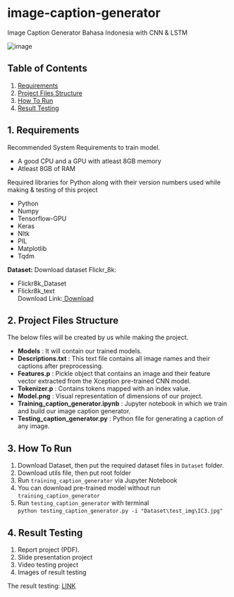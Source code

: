 # image-caption-generator

Image Caption Generator Bahasa Indonesia with CNN &amp; LSTM

![image](https://drive.google.com/uc?export=view&id=1kWQGTA6Rd44TeKMHWUmUCCxxMB5gbVpm)


## Table of Contents

1. [Requirements](#1-requirements)
2. [Project Files Structure](#2-project-files-structure)
3. [How To Run](#3-how-to-run)
4. [Result Testing](#4-result-testing)


## 1. Requirements

Recommended System Requirements to train model.

<ul type="square">
	<li>A good CPU and a GPU with atleast 8GB memory</li>
	<li>Atleast 8GB of RAM</li>
</ul>

Required libraries for Python along with their version numbers used while making & testing of this project

<ul type="square">
	<li>Python</li>
	<li>Numpy</li>
	<li>Tensorflow-GPU</li>
	<li>Keras</li>
	<li>Nltk</li>
	<li>PIL</li>
	<li>Matplotlib</li>
	<li>Tqdm</li>
</ul>

<strong>Dataset:</strong> Download dataset Flickr_8k:

<ul type="square">
	<li>Flickr8k_Dataset</li>
	<li>Flickr8k_text</li>
	Download Link:<a href="https://drive.google.com/drive/folders/1fiP5oFZsoa2iHYG0pTpOUzCzpBTzdPzC?usp=sharing"> Download</a>
</ul>



## 2. Project Files Structure

The below files will be created by us while making the project.

- **Models** : It will contain our trained models.
- **Descriptions.txt** : This text file contains all image names and their captions after preprocessing.
- **Features.p** : Pickle object that contains an image and their feature vector extracted from the Xception pre-trained CNN model.
- **Tokenizer.p** : Contains tokens mapped with an index value.
- **Model.png** : Visual representation of dimensions of our project.
- **Training_caption_generator.ipynb** : Jupyter notebook in which we train and build our image caption generator.
- **Testing_caption_generator.py** : Python file for generating a caption of any image.



## 3. How To Run

1. Download Dataset, then put the required dataset files in `Dataset` folder.
2. Download utils file, then put root folder
3. Run `training_caption_generator` via Jupyter Notebook
4. You can download pre-trained model without run `training_caption_generator`
5. Run `testing_caption_generator` with terminal <br>
```python testing_caption_generator.py -i "Dataset\test_img\IC3.jpg"```


## 4. Result Testing

1. Report project (PDF).
2. Slide presentation project
3. Video testing project
4. Images of result testing

The result testing: [LINK](https://drive.google.com/drive/folders/1cfqdFWQ0azcrIShGUFaqzwB9oOW112SF?usp=sharing)
